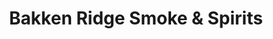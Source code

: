 ---
title: "Bakken Ridge Smoke & Spirits"
url: /williston/bakken-ridge-smoke-and-spirits/
shop: shop
---